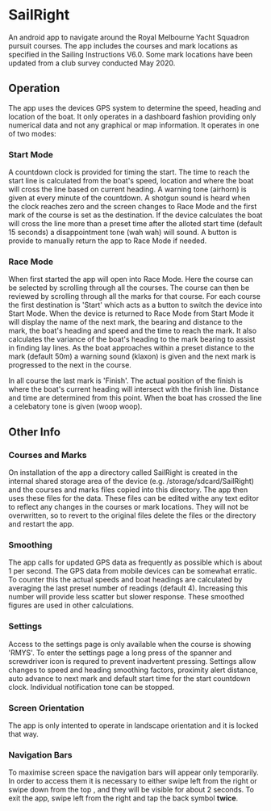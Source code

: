 # SailRight
An android app to navigate around the Royal Melbourne Yacht Squadron pursuit courses. The app includes the courses and mark locations as specified in the Sailing Instructions V6.0. Some mark locations have been updated from a club survey conducted May 2020.

## Operation
The app uses the devices GPS system to determine the speed, heading and location of the boat. It only operates in a dashboard fashion providing only numerical data and not any graphical or map information. It operates in one of two modes:
### Start Mode
A countdown clock is provided for timing the start. The time to reach the start line is calculated from the boat's speed, location and where the boat will cross the line based on current heading. A warning tone (airhorn) is given at every minute of the countdown. A shotgun sound is heard when the clock reaches zero and the screen changes to Race Mode and the first mark of the course is set as the destination. If the device calculates the boat will cross the line more than a preset time after the alloted start time (default 15 seconds) a disappointment tone (wah wah) will sound. A button is provide to manually return the app to Race Mode if needed.
### Race Mode
When first started the app will open into Race Mode. Here the course can be selected by scrolling through all the courses. The course can then be reviewed by scrolling through all the marks for that course. For each course the first destination is 'Start' which acts as a button to switch the device into Start Mode. When the device is returned to Race Mode from Start Mode it will display the name of the next mark, the bearing and distance to the mark, the boat's heading and speed and the time to reach the mark. It also calculates the variance of the boat's heading to the mark bearing to assist in finding lay lines. As the boat approaches within a preset distance to the mark (default 50m) a warning sound (klaxon) is given and the next mark is progressed to the next in the course.

In all course the last mark is 'Finish'. The actual position of the finish is where the boat's current heading will intersect with the finish line. Distance and time are determined from this point. When the boat has crossed the line a celebatory tone is given (woop woop).
## Other Info
### Courses and Marks
On installation of the app a directory called SailRight is created in the internal shared storage area of the device (e.g. /storage/sdcard/SailRight) and the courses and marks files copied into this directory. The app then uses these files for the data. These files can be edited withe any text editor to reflect any changes in the courses or mark locations. They will not be overwritten, so to revert to the original files delete the files or the directory and restart the app.
### Smoothing
The app calls for updated GPS data as frequently as possible which is about 1 per second. The GPS data from mobile devices can be somewhat erratic. To counter this the actual speeds and boat headings are calculated by averaging the last preset number of readings (default 4). Increasing this number will provide less scatter but slower response. These smoothed figures are used in other calculations.
### Settings
Access to the settings page is only available when the course is showing 'RMYS'. To enter the settings page a long press of the spanner and screwdriver icon is requred to prevent inadvertent pressing. Settings allow changes to speed and heading smoothing factors, proximity alert distance, auto advance to next mark and default start time for the start countdown clock. Individual notification tone can be stopped.
### Screen Orientation
The app is only intented to operate in landscape orientation and it is locked that way.
### Navigation Bars
To maximise screen space the navigation bars will appear only temporarily. In order to access them it is necessary to either swipe left from the right or swipe down from the top , and they will be visible for about 2 seconds. To exit the app, swipe left from the right and tap the back symbol **twice**.
